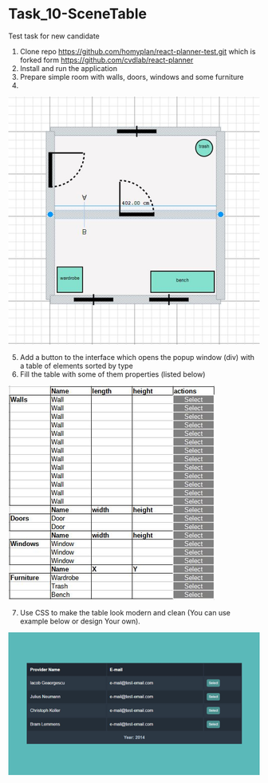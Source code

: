 # Task_10-SceneTable
Test task for new candidate


1. Clone repo https://github.com/homyplan/react-planner-test.git which is forked form https://github.com/cvdlab/react-planner
2. Install and run the application
3. Prepare simple room with walls, doors, windows and some furniture
4. 
![Simple room](SimpleRoom2.JPG)

5. Add a button to the interface which opens the popup window (div) with a table of elements sorted by type
6. Fill the table with some of them properties (listed below)

![Table](Table.JPG)

7. Use CSS to make the table look modern and clean (You can use example below or design Your own).

![CSS example](responsive-table-detail-view-1.png)
